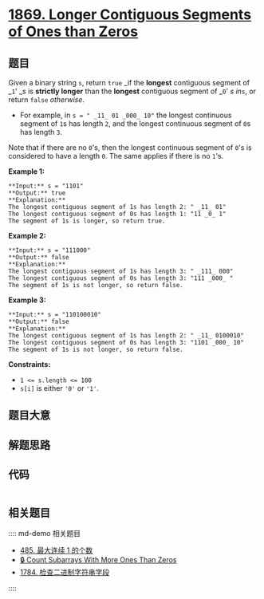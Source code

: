 # [1869. Longer Contiguous Segments of Ones than Zeros](https://leetcode.com/problems/longer-contiguous-segments-of-ones-than-zeros)

## 题目

Given a binary string `s`, return `true` _if the **longest** contiguous
segment of _`1`' _s is **strictly longer** than the **longest** contiguous
segment of _`0`' _s in_`s`, or return `false` _otherwise_.

  * For example, in `s = " _11_ 01 _000_ 10"` the longest continuous segment of `1`s has length `2`, and the longest continuous segment of `0`s has length `3`.

Note that if there are no `0`'s, then the longest continuous segment of `0`'s
is considered to have a length `0`. The same applies if there is no `1`'s.



**Example 1:**

    
    
    **Input:** s = "1101"
    **Output:** true
    **Explanation:**
    The longest contiguous segment of 1s has length 2: " _11_ 01"
    The longest contiguous segment of 0s has length 1: "11 _0_ 1"
    The segment of 1s is longer, so return true.
    

**Example 2:**

    
    
    **Input:** s = "111000"
    **Output:** false
    **Explanation:**
    The longest contiguous segment of 1s has length 3: " _111_ 000"
    The longest contiguous segment of 0s has length 3: "111 _000_ "
    The segment of 1s is not longer, so return false.
    

**Example 3:**

    
    
    **Input:** s = "110100010"
    **Output:** false
    **Explanation:**
    The longest contiguous segment of 1s has length 2: " _11_ 0100010"
    The longest contiguous segment of 0s has length 3: "1101 _000_ 10"
    The segment of 1s is not longer, so return false.
    



**Constraints:**

  * `1 <= s.length <= 100`
  * `s[i]` is either `'0'` or `'1'`.


## 题目大意

## 解题思路

## 代码

```javascript

```

## 相关题目

:::: md-demo 相关题目
- [485. 最大连续 1 的个数](./0485.md)
- [🔒 Count Subarrays With More Ones Than Zeros](https://leetcode.com/problems/count-subarrays-with-more-ones-than-zeros)
- [1784. 检查二进制字符串字段](https://leetcode.com/problems/check-if-binary-string-has-at-most-one-segment-of-ones)

::::
